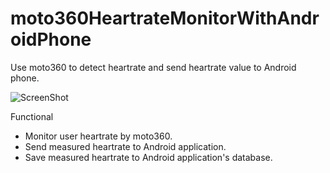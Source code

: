 # moto360HeartrateMonitorWithAndroidPhone
Use moto360 to detect heartrate and send heartrate value to Android phone.

![ScreenShot](https://lh5.googleusercontent.com/sGPpUGdDd7l8gv2aBQD4iho7xo9FnO4lmiRGWkpEyqlFllO8vin-T_pa3SpQPv18mdUPxR3UU0YZok0=w1256-h581)

Functional
- Monitor user heartrate by moto360.
- Send measured heartrate to Android application.
- Save measured heartrate to Android application's database.
